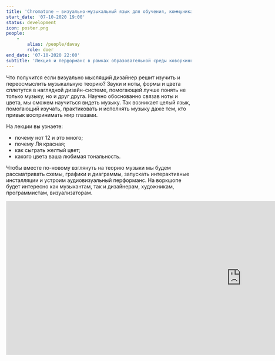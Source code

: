 ```yaml
---
title: 'Chromatone — визуально-музыкальный язык для обучения, коммуникации и самовыражения.'
start_date: '07-10-2020 19:00'
status: development
icon: poster.png
people:
    -
        alias: /people/davay
        role: doer
end_date: '07-10-2020 22:00'
subtitle: 'Лекция и перформанс в рамках образовательной среды коворкинга Colab'
---
```


Что получится если визуально мыслящий дизайнер решит изучить и переосмыслить музыкальную теорию? Звуки и ноты, формы и цвета сплетутся в наглядной дизайн-системе, помогающей лучше понять не только музыку, но и друг друга. Научно обоснованно связав ноты и цвета, мы сможем научиться видеть музыку. Так возникает целый язык, помогающий изучать, практиковать и исполнять музыку даже тем, кто привык воспринимать мир глазами.

На лекции вы узнаете:
- почему нот 12 и это много;
- почему Ля красная;
- как сыграть желтый цвет;
- какого цвета ваша любимая тональность.

Чтобы вместе по-новому взглянуть на теорию музыки мы будем рассматривать схемы, графики и диаграммы, запускать интерактивные инсталляции и устроим аудиовизуальный перформанс. На воркшопе будет интересно как музыкантам, так и дизайнерам, художникам, программистам, визуализаторам. 

<iframe width="1280" height="420" src="https://www.youtube.com/embed/wChhiBwOkY8" frameborder="0" allow="accelerometer; autoplay; clipboard-write; encrypted-media; gyroscope; picture-in-picture" allowfullscreen></iframe>
